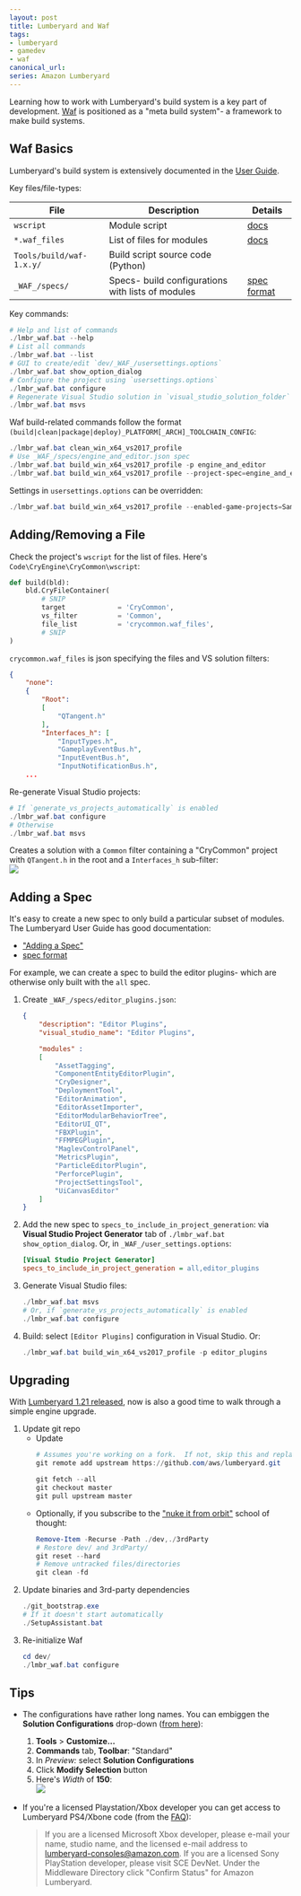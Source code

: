 ```yaml
---
layout: post
title: Lumberyard and Waf
tags:
- lumberyard
- gamedev
- waf
canonical_url: 
series: Amazon Lumberyard
---
```


Learning how to work with Lumberyard's build system is a key part of development.  [Waf](https://waf.io/) is positioned as a "meta build system"- a framework to make build systems.

## Waf Basics

Lumberyard's build system is extensively documented in the [User Guide](https://docs.aws.amazon.com/lumberyard/latest/userguide/waf-intro.html).

Key files/file-types:

| File | Description | Details
|-|-|-|
| `wscript` | Module script | [docs](https://docs.aws.amazon.com/lumberyard/latest/userguide/waf-files-module-files-wscript.html)
| `*.waf_files` | List of files for modules | [docs](https://docs.aws.amazon.com/lumberyard/latest/userguide/waf-files-filelist.html)
| `Tools/build/waf-1.x.y/` | Build script source code (Python)
| `_WAF_/specs/` | Specs- build configurations with lists of modules | [spec format]

Key commands:
```powershell
# Help and list of commands
./lmbr_waf.bat --help
# List all commands
./lmbr_waf.bat --list
# GUI to create/edit `dev/_WAF_/usersettings.options`
./lmbr_waf.bat show_option_dialog
# Configure the project using `usersettings.options`
./lmbr_waf.bat configure
# Regenerate Visual Studio solution in `visual_studio_solution_folder` (default: `dev/Solutions/`)
./lmbr_waf.bat msvs
```

Waf build-related commands follow the format `(build|clean|package|deploy)_PLATFORM[_ARCH]_TOOLCHAIN_CONFIG`:
```powershell
./lmbr_waf.bat clean_win_x64_vs2017_profile
# Use _WAF_/specs/engine_and_editor.json spec
./lmbr_waf.bat build_win_x64_vs2017_profile -p engine_and_editor
./lmbr_waf.bat build_win_x64_vs2017_profile --project-spec=engine_and_editor
```

Settings in `usersettings.options` can be overridden:
```powershell
./lmbr_waf.bat build_win_x64_vs2017_profile --enabled-game-projects=SamplesProject
```

## Adding/Removing a File

Check the project's `wscript` for the list of files.  Here's `Code\CryEngine\CryCommon\wscript`:
```python
def build(bld):
    bld.CryFileContainer(
        # SNIP
        target             = 'CryCommon',
        vs_filter          = 'Common',
        file_list          = 'crycommon.waf_files',
        # SNIP
)
```

`crycommon.waf_files` is json specifying the files and VS solution filters:
```json
{
    "none":
    {
        "Root":
        [
            "QTangent.h"
        ],
        "Interfaces_h": [
            "InputTypes.h",
            "GameplayEventBus.h",
            "InputEventBus.h",
            "InputNotificationBus.h",
    ...
```

Re-generate Visual Studio projects:
```powershell
# If `generate_vs_projects_automatically` is enabled
./lmbr_waf.bat configure
# Otherwise
./lmbr_waf.bat msvs
```

Creates a solution with a `Common` filter containing a "CryCommon" project with `QTangent.h` in the root and a `Interfaces_h` sub-filter:  
![](/assets/lmbr_vs_waf_files.png)

## Adding a Spec

It's easy to create a new spec to only build a particular subset of modules.  The Lumberyard User Guide has good documentation:
- ["Adding a Spec"](https://docs.aws.amazon.com/lumberyard/latest/userguide/waf-using-spec.html)
- [spec format]

For example, we can create a spec to build the editor plugins- which are otherwise only built with the `all` spec.

1. Create `_WAF_/specs/editor_plugins.json`:
    ```json
    {
        "description": "Editor Plugins",
        "visual_studio_name": "Editor Plugins",

        "modules" :
        [
            "AssetTagging",
            "ComponentEntityEditorPlugin",
            "CryDesigner",
            "DeploymentTool",
            "EditorAnimation",
            "EditorAssetImporter",
            "EditorModularBehaviorTree",
            "EditorUI_QT",
            "FBXPlugin",
            "FFMPEGPlugin",
            "MaglevControlPanel",
            "MetricsPlugin",
            "ParticleEditorPlugin",
            "PerforcePlugin",
            "ProjectSettingsTool",
            "UiCanvasEditor"
        ]
    }
    ```
1. Add the new spec to `specs_to_include_in_project_generation`: via __Visual Studio Project Generator__ tab of `./lmbr_waf.bat show_option_dialog`.  Or, in `_WAF_/user_settings.options`:
    ```ini
    [Visual Studio Project Generator]
    specs_to_include_in_project_generation = all,editor_plugins
    ```
1. Generate Visual Studio files:
    ```powershell
    ./lmbr_waf.bat msvs
    # Or, if `generate_vs_projects_automatically` is enabled
    ./lmbr_waf.bat configure
    ```
1. Build: select `[Editor Plugins]` configuration in Visual Studio.  Or:
    ```powershell
    ./lmbr_waf.bat build_win_x64_vs2017_profile -p editor_plugins
    ```

## Upgrading

With [Lumberyard 1.21 released](https://forums.awsgametech.com/t/lumberyard-release-notes-beta-1-21-september-2019/), now is also a good time to walk through a simple engine upgrade.

1. Update git repo
    - Update
        ```powershell
        # Assumes you're working on a fork.  If not, skip this and replace `upsteam` with `origin`
        git remote add upstream https://github.com/aws/lumberyard.git

        git fetch --all
        git checkout master
        git pull upstream master
        ```
    - Optionally, if you subscribe to the ["nuke it from orbit"](https://www.google.com/search?q=nuke+it+from+orbit) school of thought:
        ```powershell
        Remove-Item -Recurse -Path ./dev,./3rdParty
        # Restore dev/ and 3rdParty/
        git reset --hard
        # Remove untracked files/directories
        git clean -fd
        ```
1. Update binaries and 3rd-party dependencies
    ```powershell
    ./git_bootstrap.exe
    # If it doesn't start automatically
    ./SetupAssistant.bat
    ```
1. Re-initialize Waf
    ```powershell
    cd dev/
    ./lmbr_waf.bat configure
    ```

## Tips

- The configurations have rather long names.  You can embiggen the __Solution Configurations__ drop-down ([from here](https://visualstudioextensions.vlasovstudio.com/2014/08/14/adjusting-the-width-of-solution-configurations-drop-down-list-in-the-visual-studio-toolbar/)):

    1. __Tools__ > __Customize...__  
    1. __Commands__ tab, __Toolbar__: "Standard"
    1. In _Preview:_ select __Solution Configurations__
    1. Click __Modify Selection__ button
    1. Here's _Width_ of  __150__:  
    ![](/assets/lmbr_vs_sln_config.png)


- If you're a licensed Playstation/Xbox developer you can get access to Lumberyard PS4/Xbone code (from the [FAQ](https://aws.amazon.com/lumberyard/faq/#Q._How_do_I_get_started_with_Xbox_and_PlayStation_game_development.3F)):

    > If you are a licensed Microsoft Xbox developer, please e-mail your name, studio name, and the licensed e-mail address to lumberyard-consoles@amazon.com. If you are a licensed Sony PlayStation developer, please visit SCE DevNet. Under the Middleware Directory click "Confirm Status" for Amazon Lumberyard.



[spec format]: https://docs.aws.amazon.com/lumberyard/latest/userguide/waf-files-spec-file.html
